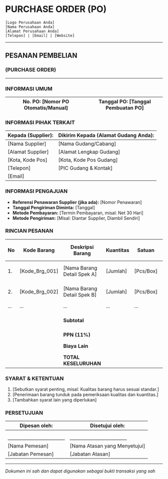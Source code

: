 # PURCHASE ORDER (PO)

```
[Logo Perusahaan Anda]
[Nama Perusahaan Anda]
[Alamat Perusahaan Anda]
[Telepon] | [Email] | [Website]
```

---

## **PESANAN PEMBELIAN**  
### **(PURCHASE ORDER)**

---

### **INFORMASI UMUM**
| **No. PO:** [Nomor PO Otomatis/Manual] | **Tanggal PO:** [Tanggal Pembuatan PO] |
|----------------------------------------|--------------------------------------|

### **INFORMASI PIHAK TERKAIT**
| **Kepada (Supplier):** | **Dikirim Kepada (Alamat Gudang Anda):** |
|------------------------|------------------------------------------|
| [Nama Supplier]        | [Nama Gudang/Cabang]                     |
| [Alamat Supplier]      | [Alamat Lengkap Gudang]                  |
| [Kota, Kode Pos]       | [Kota, Kode Pos Gudang]                  |
| [Telepon]              | [PIC Gudang & Kontak]                   |
| [Email]                |                                          |

### **INFORMASI PENGAJUAN**
- **Referensi Penawaran Supplier (jika ada):** [Nomor Penawaran]
- **Tanggal Pengiriman Diminta:** [Tanggal]
- **Metode Pembayaran:** [Termin Pembayaran, misal: Net 30 Hari]
- **Metode Pengiriman:** [Misal: Diantar Supplier, Diambil Sendiri]

### **RINCIAN PESANAN**
| No | Kode Barang | Deskripsi Barang | Kuantitas | Satuan | Harga Satuan (Rp) | Total Harga (Rp) |
|----|-------------|-------------------|-----------|--------|-------------------|------------------|
| 1. | [Kode_Brg_001] | [Nama Barang Detail Spek A] | [Jumlah] | [Pcs/Box] | [Harga] | [Jumlah * Harga] |
| 2. | [Kode_Brg_002] | [Nama Barang Detail Spek B] | [Jumlah] | [Pcs/Box] | [Harga] | [Jumlah * Harga] |
| ... | ... | ... | ... | ... | ... | ... |
| | | **Subtotal** | | | | **[Total Semua Item]** |
| | | **PPN (11%)** | | | | **[Pajak]** |
| | | **Biaya Lain** | | | | **[Jika Ada]** |
| | | **TOTAL KESELURUHAN** | | | | **[Grand Total]** |

### **SYARAT & KETENTUAN**
1. [Sebutkan syarat penting, misal: Kualitas barang harus sesuai standar.]
2. [Penerimaan barang tunduk pada pemeriksaan kualitas dan kuantitas.]
3. [Tambahkan syarat lain yang diperlukan]

### **PERSETUJUAN**
| **Dipesan oleh:** | **Disetujui oleh:** |
|-------------------|---------------------|
| | |
| | |
| _________________________ | _________________________ |
| [Nama Pemesan] | [Nama Atasan yang Menyetujui] |
| [Jabatan Pemesan] | [Jabatan Atasan] |

---
*Dokumen ini sah dan dapat digunakan sebagai bukti transaksi yang sah*
